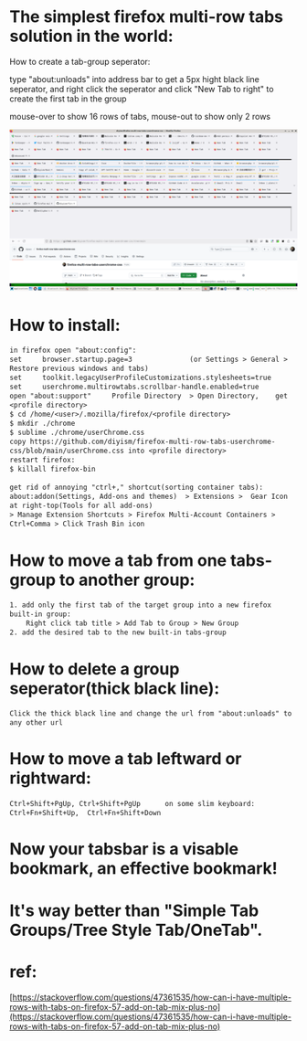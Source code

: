 # The simplest firefox multi-row tabs solution in the world:
How to create a tab-group seperator:

type "about:unloads" into address bar to get a 5px hight black line seperator,
and right click the seperator and click "New Tab to right" to create the first tab in the group

mouse-over to show 16 rows of tabs, mouse-out to show only 2 rows

![](./scrot.png)

# How to install:
    in firefox open "about:config":
    set     browser.startup.page=3              (or Settings > General > Restore previous windows and tabs)
    set     toolkit.legacyUserProfileCustomizations.stylesheets=true
    set     userchrome.multirowtabs.scrollbar-handle.enabled=true
    open "about:support"     Profile Directory  > Open Directory,    get <profile directory>
    $ cd /home/<user>/.mozilla/firefox/<profile directory>
    $ mkdir ./chrome
    $ sublime ./chrome/userChrome.css
    copy https://github.com/diyism/firefox-multi-row-tabs-userchrome-css/blob/main/userChrome.css into <profile directory>
    restart firefox:
    $ killall firefox-bin

    get rid of annoying "ctrl+," shortcut(sorting container tabs):
    about:addon(Settings, Add-ons and themes)  > Extensions >  Gear Icon at right-top(Tools for all add-ons)
    > Manage Extension Shortcuts > Firefox Multi-Account Containers > Ctrl+Comma > Click Trash Bin icon

# How to move a tab from one tabs-group to another group:
    1. add only the first tab of the target group into a new firefox built-in group:
        Right click tab title > Add Tab to Group > New Group
    2. add the desired tab to the new built-in tabs-group

# How to delete a group seperator(thick black line):
    Click the thick black line and change the url from "about:unloads" to any other url

# How to move a tab leftward or rightward:
    Ctrl+Shift+PgUp, Ctrl+Shift+PgUp      on some slim keyboard:  Ctrl+Fn+Shift+Up,  Ctrl+Fn+Shift+Down

# Now your tabsbar is a visable bookmark, an effective bookmark!
# It's way better than "Simple Tab Groups/Tree Style Tab/OneTab".

# ref:
[https://stackoverflow.com/questions/47361535/how-can-i-have-multiple-rows-with-tabs-on-firefox-57-add-on-tab-mix-plus-no](https://stackoverflow.com/questions/47361535/how-can-i-have-multiple-rows-with-tabs-on-firefox-57-add-on-tab-mix-plus-no)

